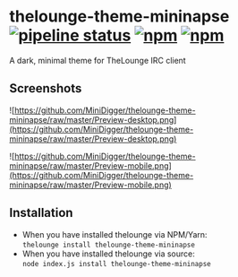 # thelounge-theme-mininapse [![pipeline status](https://gitlab.com/MiniDigger/thelounge-theme-mininapse/badges/master/pipeline.svg)](https://gitlab.com/MiniDigger/thelounge-theme-mininapse/commits/master) [![npm](https://img.shields.io/npm/dt/thelounge-theme-mininapse.svg)](https://www.npmjs.com/package/thelounge-theme-mininapse) [![npm](https://img.shields.io/npm/v/thelounge-theme-mininapse.svg)](https://www.npmjs.com/package/thelounge-theme-mininapse)

A dark, minimal theme for TheLounge IRC client

## Screenshots

![https://github.com/MiniDigger/thelounge-theme-mininapse/raw/master/Preview-desktop.png](https://github.com/MiniDigger/thelounge-theme-mininapse/raw/master/Preview-desktop.png)

![https://github.com/MiniDigger/thelounge-theme-mininapse/raw/master/Preview-mobile.png](https://github.com/MiniDigger/thelounge-theme-mininapse/raw/master/Preview-mobile.png)

## Installation

- When you have installed thelounge via NPM/Yarn:  
```thelounge install thelounge-theme-mininapse```  
- When you have installed thelounge via source:  
```node index.js install thelounge-theme-mininapse```
